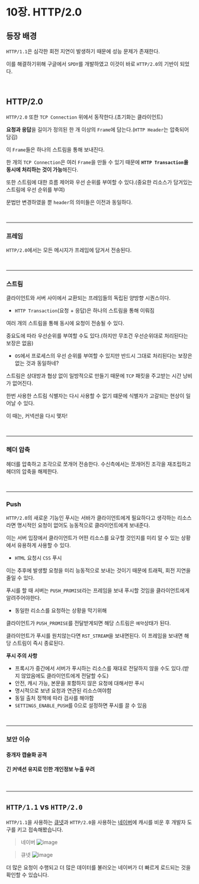 # 10장. HTTP/2.0

## 등장 배경
`HTTP/1.1`은 심각한 회전 지연이 발생하기 때문에 성능 문제가 존재한다.

이를 해결하기위해 구글에서 `SPDY`를 개발하였고 이것이 바로 `HTTP/2.0`의 기반이 되었다.

<br>

## HTTP/2.0
`HTTP/2.0` 또한 `TCP Connection` 위에서 동작한다.(초기화는 클라이언트)

**요청과 응답**을 길이가 정의된 한 개 이상의 `Frame`에 담는다.(`HTTP Header`는 압축되어 담김)

이 `Frame`들은 하나의 스트림을 통해 보내진다.

한 개의 `TCP Connection`은 여러 `Frame`을 만들 수 있기 때문에 **`HTTP Transaction`을 동시에 처리하는 것이 가능**해진다.

또한 스트림에 대한 흐름 제어와 우선 순위를 부여할 수 있다.(중요한 리소스가 담겨있는 스트림에 우선 순위를 부여)

문법만 변경하였을 뿐 `header`의 의미들은 이전과 동일하다.

<br>

-----------------------------------

### 프레임
`HTTP/2.0`에서는 모든 메시지가 프레임에 담겨서 전송된다. 

<br>

-----------------------------------

### 스트림
클라이언트와 서버 사이에서 교환되는 프레임들의 독립된 양방향 시퀀스이다.
- `HTTP Transaction`(요청 + 응답)은 하나의 스트림을 통해 이뤄짐

여러 개의 스트림을 통해 동시에 요청이 전송될 수 있다.

중요도에 따라 우선순위를 부여할 수도 있다.(하지만 무조건 우선순위대로 처리된다는 보장은 없음)
- `OS`에서 프로세스의 우선 순위를 부여할 수 있지만 반드시 그대로 처리된다는 보장은 없는 것과 동일하네?

스트림은 상대방과 협상 없이 일방적으로 만들기 때문에 `TCP` 패킷을 주고받는 시간 낭비가 없어진다.

한번 사용한 스트림 식별자는 다시 사용할 수 없기 떄문에 식별자가 고갈되는 현상이 일어날 수 있다. 

이 때는, 커넥션을 다시 맺자!

<br>

----------------------------------

### 헤더 압축
헤더를 압축하고 조각으로 쪼개어 전송한다. 수신측에서는 쪼개어진 조각을 재조립하고 헤더의 압축을 해제한다.

<br>

-----------------------------------

### Push
`HTTP/2.0`의 새로운 기능인 푸시는 서바가 클라이언트에게 필요하다고 생각하는 리소스라면 명시적인 요청이 없어도 능동적으로 클라이언트에게 보내준다.

이는 서버 입장에서 클라이언트가 어떤 리소스를 요구할 것인지를 미리 알 수 있는 상황에서 유용하게 사용할 수 있다.
- `HTML` 요청시 `CSS` 푸시

이는 추후에 발생할 요청을 미리 능동적으로 보내는 것이기 때문에 트래픽, 회전 지연을 줄일 수 있다.

푸시를 할 때 서버는 `PUSH_PROMISE`라는 프레임을 보내 푸시할 것임을 클라이언트에게 알려주어야한다.
- 동일한 리소스를 요청하는 상황을 막기위해

클라이언트가 `PUSH_PROMISE`를 전달받게되면 해당 스트림은 `예약`상태가 된다.

클라이언트가 푸시를 원치않는다면 `RST_STREAM`을 보내면된다. 이 프레임을 보내면 해당 스트림이 즉시 종료된다.

**푸시 주의 사항**
- 프록시가 중간에서 서버가 푸시하는 리소스를 재대로 전달하지 않을 수도 있다.(받지 않았음에도 클라이언트에게 전달할 수도)
- 안전, 캐시 가능, 본문을 포함하지 않은 요청에 대해서만 푸시
- 명시적으로 보낸 요청과 연관된 리소스여야함
- 동일 출처 정책에 따라 검사를 해야함
- `SETTINGS_ENABLE_PUSH`를 0으로 설정하면 푸시를 끌 수 있음

<br>

----------------------------------

### 보안 이슈
#### 중개자 캡슐화 공격
#### 긴 커넥션 유지로 인한 개인정보 누출 우려


<br>

---------------------------------

## `HTTP/1.1` vs `HTTP/2.0`
`HTTP/1.1`을 사용하는 [큐넷](www.q-net.or.kr)과 `HTTP/2.0`을 사용하는 [네이버](www.naver.com)에 캐시를 비운 후 개발자 도구를 키고 접속해봤습니다.

> 네이버
> ![image](https://user-images.githubusercontent.com/60773356/140476016-b47c0f33-c7dd-4a4e-b83b-ec979981959d.png)

> 큐넷
> ![image](https://user-images.githubusercontent.com/60773356/140476107-d0563519-5f36-4cfe-9cf9-0c8508b010fa.png)

더 많은 요청이 수행되고 더 많은 데이터를 불러오는 네이버가 더 빠르게 로드되는 것을 확인할 수 있습니다.

